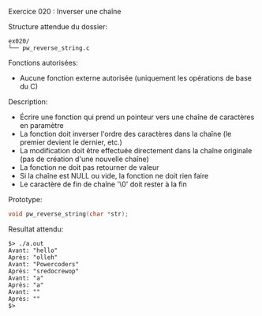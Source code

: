 Exercice 020 : Inverser une chaîne

Structure attendue du dossier:

```
ex020/
└── pw_reverse_string.c
```

Fonctions autorisées:

- Aucune fonction externe autorisée (uniquement les opérations de base du C)

Description:

- Écrire une fonction qui prend un pointeur vers une chaîne de caractères en paramètre
- La fonction doit inverser l'ordre des caractères dans la chaîne (le premier devient le dernier, etc.)
- La modification doit être effectuée directement dans la chaîne originale (pas de création d'une nouvelle chaîne)
- La fonction ne doit pas retourner de valeur
- Si la chaîne est NULL ou vide, la fonction ne doit rien faire
- Le caractère de fin de chaîne '\0' doit rester à la fin

Prototype:

```c
void pw_reverse_string(char *str);
```

Resultat attendu:

```
$> ./a.out
Avant: "hello"
Après: "olleh"
Avant: "Powercoders"
Après: "sredocrewop"
Avant: "a"
Après: "a"
Avant: ""
Après: ""
$>
```
